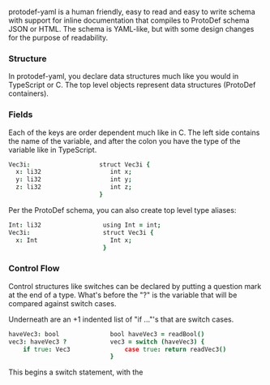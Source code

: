 
protodef-yaml is a human friendly, easy to read and easy to write schema with support for inline documentation that compiles to ProtoDef schema JSON or HTML. The schema is YAML-like, but with some design changes for the purpose of readability.

### Structure

In protodef-yaml, you  declare data structures much like you would in TypeScript or C. The top level objects represent data structures (ProtoDef containers).

### Fields
Each of the keys are order dependent much like in C. The left side contains the name of the variable, and after the colon you have the type of the variable like in TypeScript.
```coffee
Vec3i:                   struct Vec3i {
  x: li32                   int x;
  y: li32                   int y;
  z: li32                   int z;
                         }
```
Per the ProtoDef schema, you can also create top level type aliases:
```coffee
Int: li32                 using Int = int;
Vec3i:                    struct Vec3i {
  x: Int                    Int x;
                          }
```
### Control Flow

Control structures like switches can be declared by putting a question mark at the end of a type. What's before the "?" is the variable that will be compared against switch cases.

Underneath are an +1 indented list of "if ..."'s that are switch cases.

```coffee
haveVec3: bool              bool haveVec3 = readBool()
vec3: haveVec3 ?            vec3 = switch (haveVec3) {
	if true: Vec3               case true: return readVec3()
                            }
```																			

This begins a switch statement, with the 
